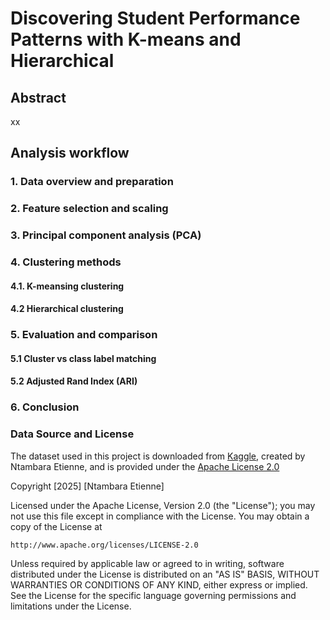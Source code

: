 # Discovering Student Performance Patterns with K-means and Hierarchical 
## Abstract
xx
## Analysis workflow
### 1. Data overview and preparation

### 2. Feature selection and scaling

### 3. Principal component analysis (PCA)

### 4. Clustering methods
#### 4.1. K-meansing clustering
#### 4.2 Hierarchical clustering 

### 5. Evaluation and comparison

#### 5.1 Cluster vs class label matching
#### 5.2 Adjusted Rand Index (ARI)

### 6. Conclusion



### Data Source and License
The dataset used in this project is downloaded from [Kaggle](https://www.kaggle.com/datasets/ntambaraetienne/students-dataset-for-graduation-classes-at-rp/data), created by Ntambara Etienne, and is provided under the [Apache License 2.0](https://www.apache.org/licenses/LICENSE-2.0)

Copyright [2025] [Ntambara Etienne]

Licensed under the Apache License, Version 2.0 (the "License"); you may not use this file except in compliance with the License. You may obtain a copy of the License at

    http://www.apache.org/licenses/LICENSE-2.0

Unless required by applicable law or agreed to in writing, software distributed under the License is distributed on an "AS IS" BASIS, WITHOUT WARRANTIES OR CONDITIONS OF ANY KIND, either express or implied. See the License for the specific language governing permissions and limitations under the License.

